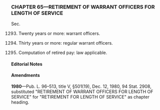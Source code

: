### **CHAPTER 65—RETIREMENT OF WARRANT OFFICERS FOR LENGTH OF SERVICE** ###

Sec.

1293. Twenty years or more: warrant officers.

1305. Thirty years or more: regular warrant officers.

1315. Computation of retired pay: law applicable.

#### **Editorial Notes** ####

#### Amendments ####

**1980**—Pub. L. 96–513, title V, §501(19), Dec. 12, 1980, 94 Stat. 2908, substituted "RETIREMENT OF WARRANT OFFICERS FOR LENGTH OF SERVICE" for "RETIREMENT FOR LENGTH OF SERVICE" as chapter heading.
